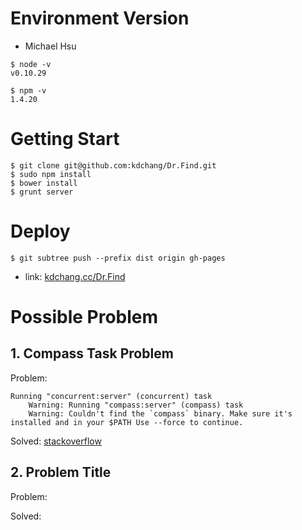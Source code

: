 # Environment Version
- Michael Hsu

```
$ node -v                                                    
v0.10.29

$ npm -v
1.4.20
```

# Getting Start

```
$ git clone git@github.com:kdchang/Dr.Find.git
$ sudo npm install
$ bower install
$ grunt server
```

# Deploy

```
$ git subtree push --prefix dist origin gh-pages
```

- link: [kdchang.cc/Dr.Find](http://kdchang.cc/Dr.Find/#/)

# Possible Problem
## 1. Compass Task Problem

Problem:

```
Running "concurrent:server" (concurrent) task
    Warning: Running "compass:server" (compass) task
    Warning: Couldn't find the `compass` binary. Make sure it's installed and in your $PATH Use --force to continue.
```

Solved: [stackoverflow](http://stackoverflow.com/questions/21865609/grunt-need-compass-installed-in-system-path-warning)

## 2. Problem Title

Problem:

Solved:
